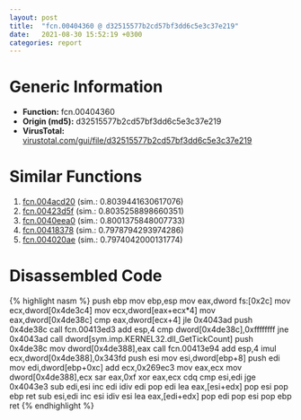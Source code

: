 ```yaml
---
layout: post
title:  "fcn.00404360 @ d32515577b2cd57bf3dd6c5e3c37e219"
date:   2021-08-30 15:52:19 +0300
categories: report
---
```


# Generic Information
- **Function:** fcn.00404360
- **Origin (md5):** d32515577b2cd57bf3dd6c5e3c37e219
- **VirusTotal:** [virustotal.com/gui/file/d32515577b2cd57bf3dd6c5e3c37e219][virustotal_ref]



# Similar Functions

1. [fcn.004acd20][similar_1_ref] (sim.: 0.8039441630617076)
2. [fcn.00423d5f][similar_2_ref] (sim.: 0.8035258898660351)
3. [fcn.0040eea0][similar_3_ref] (sim.: 0.8001375848007733)
4. [fcn.00418378][similar_4_ref] (sim.: 0.7978794293974286)
5. [fcn.004020ae][similar_5_ref] (sim.: 0.7974042000131774)


# Disassembled Code

{% highlight nasm %}
push ebp
mov ebp,esp
mov eax,dword fs:[0x2c]
mov ecx,dword[0x4de3c4]
mov ecx,dword[eax+ecx*4]
mov eax,dword[0x4de38c]
cmp eax,dword[ecx+4]
jle 0x4043ad
push 0x4de38c
call fcn.00413ed3
add esp,4
cmp dword[0x4de38c],0xffffffff
jne 0x4043ad
call dword[sym.imp.KERNEL32.dll_GetTickCount]
push 0x4de38c
mov dword[0x4de388],eax
call fcn.00413e94
add esp,4
imul ecx,dword[0x4de388],0x343fd
push esi
mov esi,dword[ebp+8]
push edi
mov edi,dword[ebp+0xc]
add ecx,0x269ec3
mov eax,ecx
mov dword[0x4de388],ecx
sar eax,0xf
xor eax,ecx
cdq 
cmp esi,edi
jge 0x4043e3
sub edi,esi
inc edi
idiv edi
pop edi
lea eax,[esi+edx]
pop esi
pop ebp
ret 
sub esi,edi
inc esi
idiv esi
lea eax,[edi+edx]
pop edi
pop esi
pop ebp
ret 
{% endhighlight %}


[similar_1_ref]: /report/fcn.004acd20@9c2b894b84f59672d8be2e984066f76f
[similar_2_ref]: /report/fcn.00423d5f@d32515577b2cd57bf3dd6c5e3c37e219
[similar_3_ref]: /report/fcn.0040eea0@4fe6510221c33bf023f6abed461fc13f
[similar_4_ref]: /report/fcn.00418378@9c2b894b84f59672d8be2e984066f76f
[similar_5_ref]: /report/fcn.004020ae@1123b7aa5760238fe93045e585b8234c
[virustotal_ref]: https://www.virustotal.com/gui/file/d32515577b2cd57bf3dd6c5e3c37e219